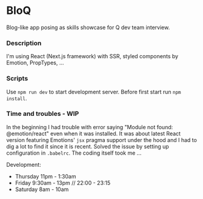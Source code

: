 # BloQ

Blog-like app posing as skills showcase for Q dev team interview.

### Description

I'm using React (Next.js framework) with SSR, styled components by Emotion, PropTypes, ...

### Scripts

Use `npm run dev` to start development server. Before first start run `npm install`.

### Time and troubles - WIP

In the beginning I had trouble with error saying "Module not found: @emotion/react" even when it was installed.
It was about latest React version featuring Emotions' `jsx` pragma support under the hood and I had to dig a lot to find it since it is recent. Solved the issue by setting up configuration in `.babelrc`.
The coding itself took me ...

Development:

-   Thursday 11pm - 1:30am
-   Friday 9:30am - 13pm // 22:00 - 23:15
-   Saturday 8am - 10am
